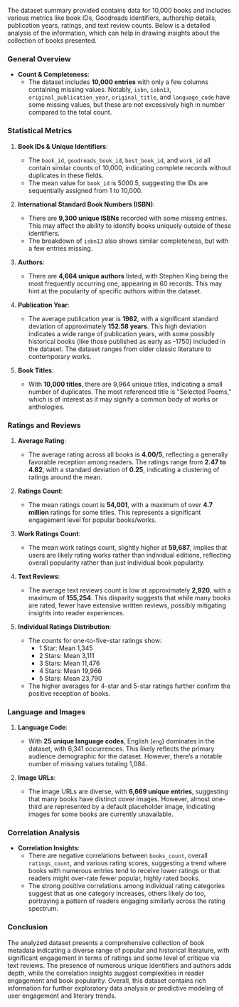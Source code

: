 The dataset summary provided contains data for 10,000 books and includes various metrics like book IDs, Goodreads identifiers, authorship details, publication years, ratings, and text review counts. Below is a detailed analysis of the information, which can help in drawing insights about the collection of books presented.

### General Overview

- **Count & Completeness**:
  - The dataset includes **10,000 entries** with only a few columns containing missing values. Notably, `isbn`, `isbn13`, `original_publication_year`, `original_title`, and `language_code` have some missing values, but these are not excessively high in number compared to the total count.

### Statistical Metrics

1. **Book IDs & Unique Identifiers**:
   - The `book_id`, `goodreads_book_id`, `best_book_id`, and `work_id` all contain similar counts of 10,000, indicating complete records without duplicates in these fields.
   - The mean value for `book_id` is 5000.5, suggesting the IDs are sequentially assigned from 1 to 10,000.

2. **International Standard Book Numbers (ISBN)**:
   - There are **9,300 unique ISBNs** recorded with some missing entries. This may affect the ability to identify books uniquely outside of these identifiers.
   - The breakdown of `isbn13` also shows similar completeness, but with a few entries missing.

3. **Authors**:
   - There are **4,664 unique authors** listed, with Stephen King being the most frequently occurring one, appearing in 60 records. This may hint at the popularity of specific authors within the dataset.

4. **Publication Year**:
   - The average publication year is **1982**, with a significant standard deviation of approximately **152.58 years**. This high deviation indicates a wide range of publication years, with some possibly historical books (like those published as early as -1750) included in the dataset. The dataset ranges from older classic literature to contemporary works.

5. **Book Titles**:
   - With **10,000 titles**, there are 9,964 unique titles, indicating a small number of duplicates. The most referenced title is "Selected Poems," which is of interest as it may signify a common body of works or anthologies.

### Ratings and Reviews

1. **Average Rating**:
   - The average rating across all books is **4.00/5**, reflecting a generally favorable reception among readers. The ratings range from **2.47 to 4.82**, with a standard deviation of **0.25**, indicating a clustering of ratings around the mean.

2. **Ratings Count**:
   - The mean ratings count is **54,001**, with a maximum of over **4.7 million** ratings for some titles. This represents a significant engagement level for popular books/works.

3. **Work Ratings Count**:
   - The mean work ratings count, slightly higher at **59,687**, implies that users are likely rating works rather than individual editions, reflecting overall popularity rather than just individual book popularity.

4. **Text Reviews**:
   - The average text reviews count is low at approximately **2,920**, with a maximum of **155,254**. This disparity suggests that while many books are rated, fewer have extensive written reviews, possibly mitigating insights into reader experiences.

5. **Individual Ratings Distribution**:
   - The counts for one-to-five-star ratings show:
     - 1 Star: Mean 1,345
     - 2 Stars: Mean 3,111
     - 3 Stars: Mean 11,476
     - 4 Stars: Mean 19,966
     - 5 Stars: Mean 23,790
   - The higher averages for 4-star and 5-star ratings further confirm the positive reception of books.

### Language and Images

1. **Language Code**:
   - With **25 unique language codes**, English (`eng`) dominates in the dataset, with 6,341 occurrences. This likely reflects the primary audience demographic for the dataset. However, there’s a notable number of missing values totaling 1,084.

2. **Image URLs**:
   - The image URLs are diverse, with **6,669 unique entries**, suggesting that many books have distinct cover images. However, almost one-third are represented by a default placeholder image, indicating images for some books are currently unavailable.

### Correlation Analysis

- **Correlation Insights**:
  - There are negative correlations between `books_count`, overall `ratings_count`, and various rating scores, suggesting a trend where books with numerous entries tend to receive lower ratings or that readers might over-rate fewer popular, highly rated books.
  - The strong positive correlations among individual rating categories suggest that as one category increases, others likely do too, portraying a pattern of readers engaging similarly across the rating spectrum.

### Conclusion

The analyzed dataset presents a comprehensive collection of book metadata indicating a diverse range of popular and historical literature, with significant engagement in terms of ratings and some level of critique via text reviews. The presence of numerous unique identifiers and authors adds depth, while the correlation insights suggest complexities in reader engagement and book popularity. Overall, this dataset contains rich information for further exploratory data analysis or predictive modeling of user engagement and literary trends.